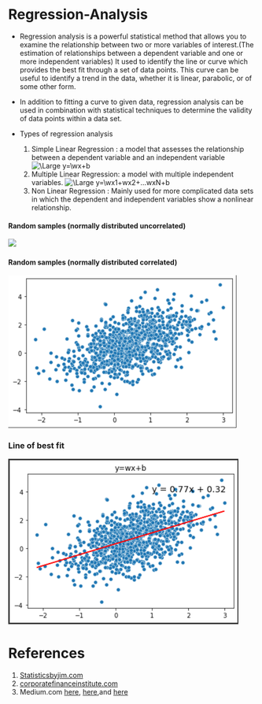 # Regression-Analysis

- Regression analysis is a powerful statistical method that allows you to examine the relationship between two or more variables of interest.(The estimation of relationships between a dependent variable and one or more independent variables) It  used to identify the line or curve which provides the best fit through a set of data points. This curve can be useful to identify a trend in the data, whether it is linear, parabolic, or of some other form.
- In addition to fitting a curve to given data, regression analysis can be used in combination with statistical techniques to determine the validity of data points within a data set.

- Types of regression analysis

    1. Simple Linear Regression : a model that assesses the relationship between a dependent variable and an independent variable
               <img src="https://latex.codecogs.com/svg.latex?\Large&space;y=wx+b" title="\Large y=\wx+b" />
    2. Multiple Linear Regression: a model with multiple independent variables.
               <img src="https://latex.codecogs.com/svg.latex?\Large&space;y=wx1+wx2+...wxN+b" title="\Large y=\wx1+wx2+...wxN+b" />
    3. Non Linear Regression : Mainly used for more complicated data sets in which the dependent and independent variables show a nonlinear relationship. 
    



####  Random samples (normally distributed uncorrelated) 


<img src =imgs/uncorr>

#### Random samples (normally distributed correlated) 

<img src=imgs/corr.png>


### Line of best fit


<img src=imgs/fit.png>









# References
1. [Statisticsbyjim.com](https://statisticsbyjim.com/regression/curve-fitting-linear-nonlinear-regression/)
2. [corporatefinanceinstitute.com](https://corporatefinanceinstitute.com/resources/knowledge/finance/regression-analysis/)
3. Medium.com [here](https://oscarnieves100.medium.com/how-to-simulate-random-numbers-dad35905ecdb), [here](https://oscarnieves100.medium.com/simulating-normal-random-numbers-in-python-18a2a21a1329),and [here](https://oscarnieves100.medium.com/simulating-correlated-random-variables-in-python-c3947f2dbb10)


